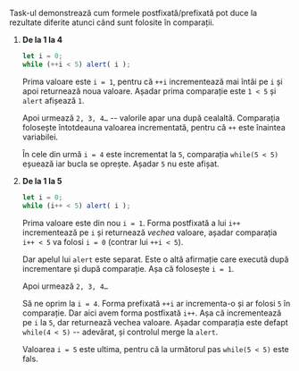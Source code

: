 Task-ul demonstrează cum formele postfixată/prefixată pot duce la rezultate diferite atunci când sunt folosite în comparații.

1. **De la 1 la 4**

    ```js run
    let i = 0;
    while (++i < 5) alert( i );
    ```

    Prima valoare este `i = 1`, pentru că `++i` incrementează mai întâi pe `i` și apoi returnează noua valoare. Așadar prima comparație este `1 < 5` și `alert` afișează `1`.

    Apoi urmează `2, 3, 4…` -- valorile apar una după cealaltă. Comparația folosește întotdeauna valoarea incrementată, pentru că `++` este înaintea variabilei.

    În cele din urmă `i = 4` este incrementat la `5`, comparația `while(5 < 5)` eșuează iar bucla se oprește. Așadar `5` nu este afișat.
2. **De la 1 la 5**

    ```js run
    let i = 0;
    while (i++ < 5) alert( i );
    ```

    Prima valoare este din nou `i = 1`. Forma postfixată a lui `i++` incrementează pe `i` și returnează *vechea* valoare, așadar comparația `i++ < 5` va folosi `i = 0` (contrar lui `++i < 5`).

    Dar apelul lui `alert` este separat. Este o altă afirmație care execută după incrementare și după comparație. Așa că folosește `i = 1`.

    Apoi urmează `2, 3, 4…` 

    Să ne oprim la `i = 4`. Forma prefixată `++i` ar incrementa-o și ar folosi `5` în comparație. Dar aici avem forma postfixată `i++`. Așa că incrementează pe `i` la `5`, dar returnează vechea valoare. Așadar comparația este defapt `while(4 < 5)` -- adevărat, și controlul merge la `alert`.

    Valoarea `i = 5` este ultima, pentru că la următorul pas `while(5 < 5)` este fals.